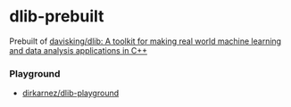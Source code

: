 dlib-prebuilt
=============
Prebuilt of [davisking/dlib: A toolkit for making real world machine learning and data analysis applications in C++](https://github.com/davisking/dlib)

### Playground
- [dirkarnez/dlib-playground](https://github.com/dirkarnez/dlib-playground)
